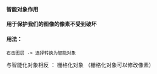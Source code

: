 #### 智能对象作用

#### 用于保护我们的图像的像素不受到破坏



#### 用法：

```
右击图层 -> 选择转换为智能对象
```



与智能化对象相反 ： 栅格化对象 （栅格化对象可以修改像素）



